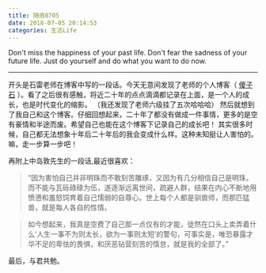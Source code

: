 ```yaml
---
title: 随感0705
date: 2018-07-05 20:14:53
categories: 生活Life
---
```

Don't miss the happiness of your past life. Don't fear the sadness of your future life. Just do yourself and do what you want to do now.
<!--more-->
---
开头是石雷老师在博客中写的一段话。今天无意间发现了老师的个人博客（ [傻子石](http://www.thunder10.com/) ）。看了之后很有感触，将近二十年的点点滴滴都记录在上面，是一个人的成长，也是时代变化的缩影。
（我还发现了老师六级挂了五次哈哈哈）
然后就想到了我自己和这个博客。仔细回想起来，二十年了都没有做成一件事情，更多的是空有豪情和半途而废。希望自己也能在这个博客下记录自己的成长吧！
其实很多时候，自己都无法想象十年后二十年后的我会变成什么样。这种未知挺让人害怕的。嘛，走一步算一步吧！

再附上中岛敦先生的一段话,最近很喜欢：
> “因为害怕自己并非明珠而不敢刻苦雕琢，又因为有几分相信自己是明珠，而不能与瓦砾碌碌为伍，遂逐渐远离世间，疏避人群，结果在内心不断地用愤懑和羞怒饲育着自己懦弱的自尊心。世上每个人都是驯兽师，而那匹猛兽，就是每人各自的性情。

>  如今想起来，我真是空费了自己那一点仅有的才能，徒然在口头上卖弄着什么‘人生一事不为则太长，欲为一事则太短’的警句，可事实是，唯恐暴露才华不足的卑怯的畏惧，和厌恶钻营刻苦的惰怠，就是我的全部了。”

最后，与君共勉。